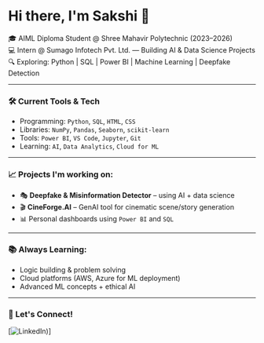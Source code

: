 # Hi there, I'm Sakshi 👋

🎓 AIML Diploma Student @ Shree Mahavir Polytechnic (2023–2026)  
💻 Intern @ Sumago Infotech Pvt. Ltd. — Building AI & Data Science Projects  
🔍 Exploring: Python | SQL | Power BI | Machine Learning | Deepfake Detection  

---

### 🛠️ Current Tools & Tech
- Programming: `Python`, `SQL`, `HTML`, `CSS`
- Libraries: `NumPy`, `Pandas`, `Seaborn`, `scikit-learn`
- Tools: `Power BI`, `VS Code`, `Jupyter`, `Git`
- Learning: `AI`, `Data Analytics`, `Cloud for ML`

---

### 📈 Projects I'm working on:
- 🎭 **Deepfake & Misinformation Detector** – using AI + data science  
- 🎬 **CineForge.AI** – GenAI tool for cinematic scene/story generation  
- 📊 Personal dashboards using `Power BI` and `SQL`

---

### 📚 Always Learning:
- Logic building & problem solving  
- Cloud platforms (AWS, Azure for ML deployment)  
- Advanced ML concepts + ethical AI  

---

### 🔗 Let's Connect!
[![LinkedIn](https://www.linkedin.com/feed/))]
